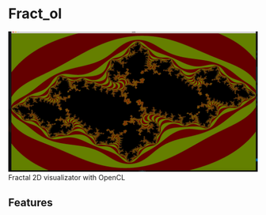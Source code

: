 # Fract_ol
![Image of Yaktocat](https://github.com/sscottie/fract_ol/blob/master/example.jpg)
Fractal 2D visualizator with OpenCL

## Features

